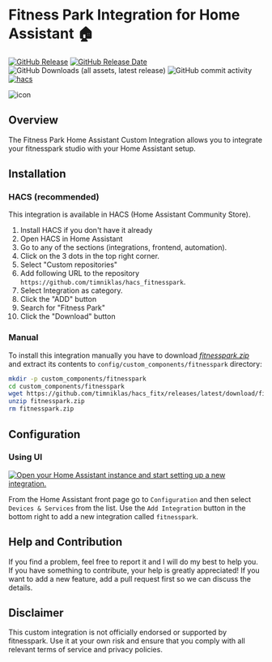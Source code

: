 # Fitness Park Integration for Home Assistant 🏠

[![GitHub Release](https://img.shields.io/github/v/release/timniklas/hacs_fitnesspark?sort=semver&style=for-the-badge&color=green)](https://github.com/timniklas/hacs_fitnesspark/releases/)
[![GitHub Release Date](https://img.shields.io/github/release-date/timniklas/hacs_fitnesspark?style=for-the-badge&color=green)](https://github.com/timniklas/hacs_fitnesspark/releases/)
![GitHub Downloads (all assets, latest release)](https://img.shields.io/github/downloads/timniklas/hacs_fitnesspark/latest/total?style=for-the-badge&label=Downloads%20latest%20Release)
![GitHub commit activity](https://img.shields.io/github/commit-activity/m/timniklas/hacs_fitnesspark?style=for-the-badge)
[![hacs](https://img.shields.io/badge/HACS-Integration-blue.svg?style=for-the-badge)](https://github.com/hacs/integration)

![icon](https://brands.home-assistant.io/fitnesspark/dark_logo.png)

## Overview

The Fitness Park Home Assistant Custom Integration allows you to integrate your fitnesspark studio with your Home Assistant setup.

## Installation

### HACS (recommended)

This integration is available in HACS (Home Assistant Community Store).

1. Install HACS if you don't have it already
2. Open HACS in Home Assistant
3. Go to any of the sections (integrations, frontend, automation).
4. Click on the 3 dots in the top right corner.
5. Select "Custom repositories"
6. Add following URL to the repository `https://github.com/timniklas/hacs_fitnesspark`.
7. Select Integration as category.
8. Click the "ADD" button
9. Search for "Fitness Park"
10. Click the "Download" button

### Manual

To install this integration manually you have to download [_fitnesspark.zip_](https://github.com/timniklas/hacs_fitnesspark/releases/latest/) and extract its contents to `config/custom_components/fitnesspark` directory:

```bash
mkdir -p custom_components/fitnesspark
cd custom_components/fitnesspark
wget https://github.com/timniklas/hacs_fitx/releases/latest/download/fitnesspark.zip
unzip fitnesspark.zip
rm fitnesspark.zip
```

## Configuration

### Using UI

[![Open your Home Assistant instance and start setting up a new integration.](https://my.home-assistant.io/badges/config_flow_start.svg)](https://my.home-assistant.io/redirect/config_flow_start/?domain=fitnesspark)

From the Home Assistant front page go to `Configuration` and then select `Devices & Services` from the list.
Use the `Add Integration` button in the bottom right to add a new integration called `fitnesspark`.

## Help and Contribution

If you find a problem, feel free to report it and I will do my best to help you.
If you have something to contribute, your help is greatly appreciated!
If you want to add a new feature, add a pull request first so we can discuss the details.

## Disclaimer

This custom integration is not officially endorsed or supported by fitnesspark.
Use it at your own risk and ensure that you comply with all relevant terms of service and privacy policies.
